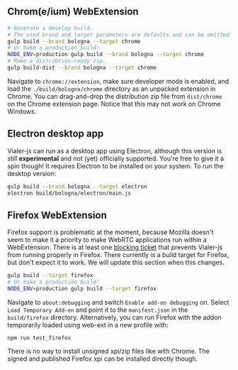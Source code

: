 ## Chrom(e/ium) WebExtension
```bash
# Generate a develop build.
# The used brand and target parameters are defaults and can be omitted.
gulp build --brand bologna --target chrome
# Or make a production build:
NODE_ENV=production gulp build --brand bologna --target chrome
# Make a distribtion-ready zip.
gulp build-dist --brand bologna --target chrome
```

Navigate to `chrome://extension`, make sure developer mode is enabled, and load
the `./build/bologna/chrome` directory as an unpacked extension in Chrome.
You can drag-and-drop the distribution zip file from `dist/chrome`  on the
Chrome extension page. Notice that this may not work on Chrome Windows.


## Electron desktop app
Vialer-js can run as a desktop app using Electron, although this
version is still **experimental** and not (yet) officially supported.
You're free to give it a spin though! It requires Electron to be installed
on your system. To run the desktop version:
```bash
gulp build --brand bologna --target electron
electron build/bologna/electron/main.js
```


## Firefox WebExtension
Firefox support is problematic at the moment, because Mozilla doesn't seem to
make it a priority to make WebRTC applications run within a WebExtension.
There is at least one [blocking ticket](https://bugzilla.mozilla.org/show_bug.cgi?id=1278100)
that prevents Vialer-js from running properly in Firefox. There currently
is a build target for Firefox, but don't expect it to work. We will update
this section when this changes.
```bash
gulp build --target firefox
# Or make a production build:
NODE_ENV=production gulp build --target firefox
```
Navigate to `about:debugging` and switch `Enable add-on debugging` on. Select
`Load Temporary Add-on` and point it to the `manifest.json` in the `build/firefox`
directory. Alternatively, you can run Firefox with the addon temporarily loaded
using web-ext in a new profile with:

    npm run test_firefox

There is no way to install unsigned xpi/zip files like with Chrome. The signed
and published Firefox xpi can be installed directly though.
